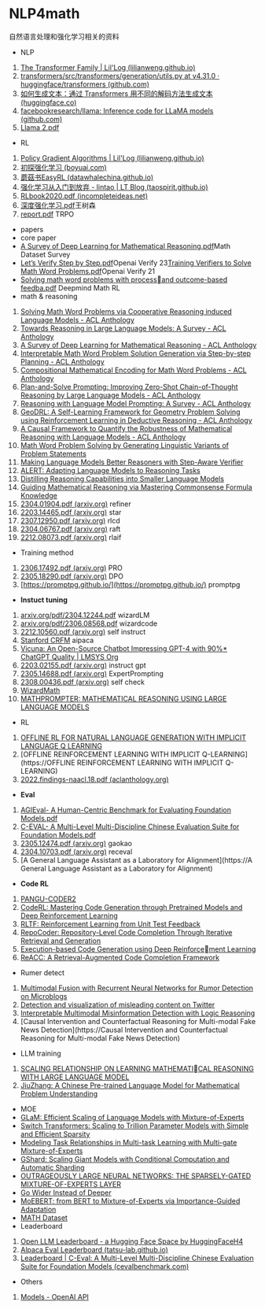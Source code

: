 # NLP4math
自然语言处理和强化学习相关的资料
* NLP
1. [The Transformer Family | Lil'Log (lilianweng.github.io)](https://lilianweng.github.io/posts/2020-04-07-the-transformer-family/)
2. [transformers/src/transformers/generation/utils.py at v4.31.0 · huggingface/transformers (github.com)](https://github.com/huggingface/transformers/blob/v4.31.0/src/transformers/generation/utils.py#L1160)
3. [如何生成文本：通过 Transformers 用不同的解码方法生成文本 (huggingface.co)](https://huggingface.co/blog/zh/how-to-generate)
4. [facebookresearch/llama: Inference code for LLaMA models (github.com)](https://github.com/facebookresearch/llama)
5. [Llama 2.pdf](https://yach-doc-shimo.zhiyinlou.com/uploader/f/qZzBMvVgYcAxQGNY.pdf?fileGuid=ZzkLVnx9bJTLNM3Q)
* RL
1. [Policy Gradient Algorithms | Lil'Log (lilianweng.github.io)](https://lilianweng.github.io/posts/2018-04-08-policy-gradient/)
2. [初探强化学习 (boyuai.com)](https://hrl.boyuai.com/chapter/1/%E5%88%9D%E6%8E%A2%E5%BC%BA%E5%8C%96%E5%AD%A6%E4%B9%A0)
3. [蘑菇书EasyRL (datawhalechina.github.io)](https://datawhalechina.github.io/easy-rl/#/)
4. [强化学习从入门到放弃 - lintao | LT Blog (taospirit.github.io)](https://taospirit.github.io/2019/04/15/%E5%BC%BA%E5%8C%96%E5%AD%A6%E4%B9%A0%E5%85%A5%E9%97%A8/)
5. [RLbook2020.pdf (incompleteideas.net)](http://incompleteideas.net/book/RLbook2020.pdf)
6. [深度强化学习.pdf](https://yach-doc-shimo.zhiyinlou.com/uploader/f/fldCZmkaOn4zMfL5.pdf?fileGuid=ZzkLVnx9bJTLNM3Q)王树森
7. [report.pdf](https://yach-doc-shimo.zhiyinlou.com/uploader/f/QUAuKuiYIR0J1kAh.pdf?fileGuid=ZzkLVnx9bJTLNM3Q) TRPO
* papers
* core paper
* [A Survey of Deep Learning for Mathematical Reasoning.pdf](https://yach-doc-shimo.zhiyinlou.com/uploader/f/P1JLAsAofE5FC1NS.pdf?fileGuid=ZzkLVnx9bJTLNM3Q)Math Dataset Survey
* [Let’s Verify Step by Step.pdf](https://yach-doc-shimo.zhiyinlou.com/uploader/f/fOqIghtOTHHmmLqy.pdf?fileGuid=ZzkLVnx9bJTLNM3Q)Openai Verify 23[Training Verifiers to Solve Math Word Problems.pdf](https://yach-doc-shimo.zhiyinlou.com/uploader/f/nS9XBPjupgCgOGXQ.pdf?fileGuid=ZzkLVnx9bJTLNM3Q)Openai Verify 21
* [Solving math word problems with processand outcome-based feedba.pdf](https://yach-doc-shimo.zhiyinlou.com/uploader/f/PwatAXkkamJlXk3j.pdf?fileGuid=ZzkLVnx9bJTLNM3Q) Deepmind Math RL
* math & reasoning
1. [Solving Math Word Problems via Cooperative Reasoning induced Language Models - ACL Anthology](https://aclanthology.org/2023.acl-long.245/)
2. [Towards Reasoning in Large Language Models: A Survey - ACL Anthology](https://aclanthology.org/2023.findings-acl.67/)
3. [A Survey of Deep Learning for Mathematical Reasoning - ACL Anthology](https://aclanthology.org/2023.acl-long.817/)
4. [Interpretable Math Word Problem Solution Generation via Step-by-step Planning - ACL Anthology](https://aclanthology.org/2023.acl-long.379/)
5. [Compositional Mathematical Encoding for Math Word Problems - ACL Anthology](https://aclanthology.org/2023.findings-acl.635/)
6. [Plan-and-Solve Prompting: Improving Zero-Shot Chain-of-Thought Reasoning by Large Language Models - ACL Anthology](https://aclanthology.org/2023.acl-long.147/)
7. [Reasoning with Language Model Prompting: A Survey - ACL Anthology](https://aclanthology.org/2023.acl-long.294/)
8. [GeoDRL: A Self-Learning Framework for Geometry Problem Solving using Reinforcement Learning in Deductive Reasoning - ACL Anthology](https://aclanthology.org/2023.findings-acl.850/)
9. [A Causal Framework to Quantify the Robustness of Mathematical Reasoning with Language Models - ACL Anthology](https://aclanthology.org/2023.acl-long.32/)
10. [Math Word Problem Solving by Generating Linguistic Variants of Problem Statements](https://aclanthology.org/2023.acl-srw.49.pdf)
11. [Making Language Models Better Reasoners with Step-Aware Verifier](https://aclanthology.org/2023.acl-long.291.pdf)
12. [ALERT: Adapting Language Models to Reasoning Tasks](https://aclanthology.org/2023.acl-long.60.pdf)
13. [Distilling Reasoning Capabilities into Smaller Language Models](https://aclanthology.org/2023.findings-acl.441.pdf)
14. [Guiding Mathematical Reasoning via Mastering Commonsense Formula Knowledge](https://dl.acm.org/doi/pdf/10.1145/3580305.3599375)
15. [2304.01904.pdf (arxiv.org)](https://arxiv.org/pdf/2304.01904.pdf) refiner
16. [2203.14465.pdf (arxiv.org)](https://arxiv.org/pdf/2203.14465.pdf) star
17. [2307.12950.pdf (arxiv.org)](https://arxiv.org/pdf/2307.12950.pdf) rlcd
18. [2304.06767.pdf (arxiv.org)](https://arxiv.org/pdf/2304.06767.pdf) raft
19. [2212.08073.pdf (arxiv.org)](https://arxiv.org/pdf/2212.08073.pdf) rlaif
* Training method
1. [2306.17492.pdf (arxiv.org)](https://arxiv.org/pdf/2306.17492.pdf) PRO
2. [2305.18290.pdf (arxiv.org)](https://arxiv.org/pdf/2305.18290.pdf) DPO
3. [https://promptpg.github.io/](https://promptpg.github.io/) promptpg
* **Instuct tuning**
1. [arxiv.org/pdf/2304.12244.pdf](https://arxiv.org/pdf/2304.12244.pdf) wizardLM
2. [arxiv.org/pdf/2306.08568.pdf](https://arxiv.org/pdf/2306.08568.pdf) wizardcode
3. [2212.10560.pdf (arxiv.org)](https://arxiv.org/pdf/2212.10560.pdf) self instruct
4. [Stanford CRFM](https://crfm.stanford.edu/2023/03/13/alpaca.html) aipaca
5. [Vicuna: An Open-Source Chatbot Impressing GPT-4 with 90%* ChatGPT Quality | LMSYS Org](https://lmsys.org/blog/2023-03-30-vicuna/)
6. [2203.02155.pdf (arxiv.org)](https://arxiv.org/pdf/2203.02155.pdf) instruct gpt
7. [2305.14688.pdf (arxiv.org)](https://arxiv.org/pdf/2305.14688.pdf) ExpertPrompting
8. [2308.00436.pdf (arxiv.org)](https://arxiv.org/pdf/2308.00436.pdf) self check
9. [WizardMath](https://github.com/nlpxucan/WizardLM/tree/main/WizardMath)
10. [MATHPROMPTER: MATHEMATICAL REASONING USING LARGE LANGUAGE MODELS](https://arxiv.org/pdf/2303.05398.pdf)
* RL
1. [OFFLINE RL FOR NATURAL LANGUAGE GENERATION WITH IMPLICIT LANGUAGE Q LEARNING](https://arxiv.org/pdf/2206.11871.pdf)
2. [OFFLINE REINFORCEMENT LEARNING WITH IMPLICIT Q-LEARNING](https://OFFLINE REINFORCEMENT LEARNING WITH IMPLICIT Q-LEARNING)
3. [2022.findings-naacl.18.pdf (aclanthology.org)](https://aclanthology.org/2022.findings-naacl.18.pdf)
* **Eval**
1. [AGIEval- A Human-Centric Benchmark for  Evaluating Foundation Models.pdf](https://yach-doc-shimo.zhiyinlou.com/uploader/f/JfH1US1U7VWUp6Zl.pdf?fileGuid=ZzkLVnx9bJTLNM3Q)
2. [C-EVAL- A Multi-Level Multi-Discipline Chinese  Evaluation Suite for Foundation Models.pdf](https://yach-doc-shimo.zhiyinlou.com/uploader/f/KeIS83FG3f6eWVdw.pdf?fileGuid=ZzkLVnx9bJTLNM3Q)
3. [2305.12474.pdf (arxiv.org)](https://arxiv.org/pdf/2305.12474.pdf) gaokao
4. [2304.10703.pdf (arxiv.org)](https://arxiv.org/pdf/2304.10703.pdf) receval
5. [A General Language Assistant as a Laboratory for Alignment](https://A General Language Assistant as a Laboratory for Alignment)
* **Code RL**
1. [PANGU-CODER2](https://arxiv.org/pdf/2307.14936.pdf)
2. [CodeRL: Mastering Code Generation through Pretrained Models and Deep Reinforcement Learning](https://arxiv.org/pdf/2207.01780.pdf)
3. [RLTF: Reinforcement Learning from Unit Test Feedback](https://arxiv.org/pdf/2307.04349.pdf)
4. [RepoCoder: Repository-Level Code Completion Through Iterative Retrieval and Generation](https://arxiv.org/pdf/2303.12570.pdf)
5. [Execution-based Code Generation using Deep Reinforcement Learning](https://arxiv.org/pdf/2301.13816.pdf)
6. [ReACC: A Retrieval-Augmented Code Completion Framework](https://arxiv.org/pdf/2203.07722.pdf)
* Rumer detect
1. [Multimodal Fusion with Recurrent Neural Networks for Rumor Detection on Microblogs](https://static.aminer.org/pdf/20170130/pdfs/mm/5wageac2urysmthm3f9ziqg4xksqlwth.pdf)
2. [Detection and visualization of misleading content on Twitter](https://cz5waila03cyo0tux1owpyofgoryroob.oss-cn-beijing.aliyuncs.com/20/B3/CA/20B3CA17A85A3B645D37106517CC6FB1.pdf)
3. [Interpretable Multimodal Misinformation Detection with Logic Reasoning](https://arxiv.org/pdf/2305.05964.pdf)
4. [Causal Intervention and Counterfactual Reasoning for Multi-modal Fake News Detection](https://Causal Intervention and Counterfactual Reasoning for Multi-modal Fake News Detection)
* LLM training
1. [SCALING RELATIONSHIP ON LEARNING MATHEMATICAL REASONING WITH LARGE LANGUAGE MODEL](https://arxiv.org/pdf/2308.01825.pdf)
2. [JiuZhang: A Chinese Pre-trained Language Model for Mathematical Problem Understanding](https://arxiv.org/pdf/2206.06315.pdf)
* MOE
* [GLaM: Efficient Scaling of Language Models with Mixture-of-Experts](https://arxiv.org/pdf/2112.06905.pdf)
* [Switch Transformers: Scaling to Trillion Parameter Models with Simple and Efficient Sparsity](https://arxiv.org/pdf/2101.03961.pdf)
* [Modeling Task Relationships in Multi-task Learning with Multi-gate Mixture-of-Experts](https://static.aminer.cn/upload/pdf/program/5b67b45517c44aac1c86084b_0.pdf)
* [GShard: Scaling Giant Models with Conditional Computation and Automatic Sharding](https://arxiv.org/pdf/2006.16668.pdf)
* [OUTRAGEOUSLY LARGE NEURAL NETWORKS: THE SPARSELY-GATED MIXTURE-OF-EXPERTS LAYER](https://arxiv.org/pdf/1701.06538.pdf)
* [Go Wider Instead of Deeper](https://arxiv.org/pdf/2107.11817.pdf)
* [MoEBERT: from BERT to Mixture-of-Experts via Importance-Guided Adaptation](https://arxiv.org/pdf/2204.07675.pdf)
* [MATH Dataset](https://yach-doc-shimo.zhiyinlou.com/docs/ZzkLVnoKB4T4Vz3Q/)
* Leaderboard
1. [Open LLM Leaderboard - a Hugging Face Space by HuggingFaceH4](https://huggingface.co/spaces/HuggingFaceH4/open_llm_leaderboard)
2. [Alpaca Eval Leaderboard (tatsu-lab.github.io)](https://tatsu-lab.github.io/alpaca_eval/)
3. [Leaderboard | C-Eval: A Multi-Level Multi-Discipline Chinese Evaluation Suite for Foundation Models (cevalbenchmark.com)](https://cevalbenchmark.com/static/model.html?method=ChatGLM2)
* Others
1. [Models - OpenAI API](https://platform.openai.com/docs/models/gpt-4)
